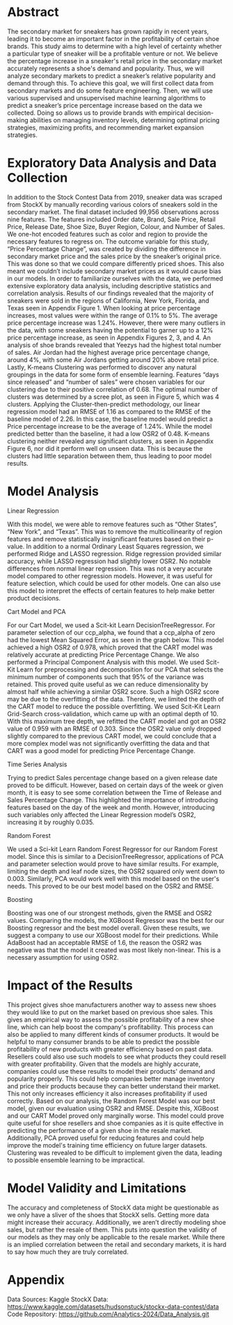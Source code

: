 
# Abstract
The secondary market for sneakers has grown rapidly in recent years, leading it to become an important factor in the profitability of certain shoe brands. This study aims to determine with a high level of certainty whether a particular type of sneaker will be a profitable venture or not. We believe the percentage increase in a sneaker's retail price in the secondary market accurately represents a shoe's demand and popularity. Thus, we will analyze secondary markets to predict a sneaker’s relative popularity and demand through this. 
To achieve this goal, we will first collect data from secondary markets and do some feature engineering. Then, we will use various supervised and unsupervised machine learning algorithms to predict a sneaker’s price percentage increase based on the data we collected. Doing so allows us to provide brands with empirical decision-making abilities on managing inventory levels, determining optimal pricing strategies, maximizing profits, and recommending market expansion strategies. 

# Exploratory Data Analysis and Data Collection
In addition to the Stock Contest Data from 2019, sneaker data was scraped from StockX by manually recording various colors of sneakers sold in the secondary market. The final dataset included 99,956 observations across nine features. The features included Order date, Brand, Sale Price, Retail Price, Release Date, Shoe Size, Buyer Region, Colour, and Number of Sales. 
We one-hot encoded features such as color and region to provide the necessary features to regress on. The outcome variable for this study, “Price Percentage Change”, was created by dividing the difference in secondary market price and the sales price by the sneaker’s original price. This was done so that we could compare differently priced shoes. This also meant we couldn’t include secondary market prices as it would cause bias in our models.
In order to familiarize ourselves with the data, we performed extensive exploratory data analysis, including descriptive statistics and correlation analysis. Results of our findings revealed that the majority of sneakers were sold in the regions of California, New York, Florida, and Texas seen in Appendix Figure 1. When looking at price percentage increases, most values were within the range of 0.1% to 5%. The average price percentage increase was 1.24%. However, there were many outliers in the data, with some sneakers having the potential to garner up to a 12% price percentage increase, as seen in Appendix Figures 2, 3, and 4. 
An analysis of shoe brands revealed that Yeezys had the highest total number of sales. Air Jordan had the highest average price percentage change, around 4%, with some Air Jordans getting around 20% above retail price.
Lastly, K-means Clustering was performed to discover any natural groupings in the data for some form of ensemble learning. Features “days since released” and “number of sales” were chosen variables for our clustering due to their positive correlation of 0.68. The optimal number of clusters was determined by a scree plot, as seen in Figure 5, which was 4 clusters. Applying the Cluster-then-predict methodology, our linear regression model had an RMSE of 1.16 as compared to the RMSE of the baseline model of 2.26. In this case, the baseline model would predict a Price percentage increase to be the average of 1.24%. While the model predicted better than the baseline, it had a low OSR2 of 0.48. K-means clustering neither revealed any significant clusters, as seen in Appendix Figure 6, nor did it perform well on unseen data. This is because the clusters had little separation between them, thus leading to poor model results.

# Model Analysis

Linear Regression

With this model, we were able to remove features such as “Other States”, “New York”, and “Texas”. This was to remove the multicollinearity of region features and remove statistically insignificant features based on their p-value.
In addition to a normal Ordinary Least Squares regression, we performed Ridge and LASSO regression. Ridge regression provided similar accuracy, while LASSO regression had slightly lower OSR2. No notable differences from normal linear regression.
This was not a very accurate model compared to other regression models. However, it was useful for feature selection, which could be used for other models. One can also use this model to interpret the effects of certain features to help make better product decisions.

Cart Model and PCA

For our Cart Model, we used a Scit-kit Learn DecisionTreeRegressor. For parameter selection of our ccp_alpha, we found that a ccp_alpha of zero had the lowest Mean Squared Error, as seen in the graph below. This model achieved a high OSR2 of 0.978, which proved that the CART model was relatively accurate at predicting Price Percentage Change. 
We also performed a Principal Component Analysis with this model. We used Scit-Kit Learn for preprocessing and decomposition for our PCA that selects the minimum number of components such that 95% of the variance was retained. This proved quite useful as we can reduce dimensionality by almost half while achieving a similar OSR2 score.
Such a high OSR2 score may be due to the overfitting of the data. Therefore, we limited the depth of the CART model to reduce the possible overfitting. We used Scit-Kit Learn Grid-Search cross-validation, which came up with an optimal depth of 10. With this maximum tree depth, we refitted the CART model and got an OSR2 value of 0.959 with an RMSE of 0.303. Since the OSR2 value only dropped slightly compared to the previous CART model, we could conclude that a more complex model was not significantly overfitting the data and that CART was a good model for predicting Price Percentage Change. 

Time Series Analysis 

Trying to predict Sales percentage change based on a given release date proved to be difficult. However, based on certain days of the week or given month, it is easy to see some correlation between the Time of Release and Sales Percentage Change. This highlighted the importance of introducing features based on the day of the week and month. However, introducing such variables only affected the Linear Regression model’s OSR2, increasing it by roughly 0.035.

Random Forest

We used a Sci-kit Learn Random Forest Regressor for our Random Forest model. Since this is similar to a DecisionTreeRegressor, applications of PCA and parameter selection would prove to have similar results. For example, limiting the depth and leaf node sizes, the OSR2 squared only went down to 0.003. Similarly, PCA would work well with this model based on the user's needs. This proved to be our best model based on the OSR2 and RMSE.

Boosting 

Boosting was one of our strongest methods, given the RMSE and OSR2 values. Comparing the models, the XGBoost Regressor was the best for our Boosting regressor and the best model overall. Given these results, we suggest a company to use our XGBoost model for their predictions. While AdaBoost had an acceptable RMSE of 1.6, the reason the OSR2 was negative was that the model it created was most likely non-linear. This is a necessary assumption for using OSR2.

# Impact of the Results
This project gives shoe manufacturers another way to assess new shoes they would like to put on the market based on previous shoe sales. This gives an empirical way to assess the possible profitability of a new shoe line, which can help boost the company's profitability.
This process can also be applied to many different kinds of consumer products. It would be helpful to many consumer brands to be able to predict the possible profitability of new products with greater efficiency based on past data. Resellers could also use such models to see what products they could resell with greater profitability.
Given that the models are highly accurate, companies could use these results to model their products' demand and popularity properly. This could help companies better manage inventory and price their products because they can better understand their market. This not only increases efficiency it also increases profitability if used correctly.
Based on our analysis, the Random Forest Model was our best model, given our evaluation using OSR2 and RMSE. Despite this, XGBoost and our CART Model proved only marginally worse. This model could prove quite useful for shoe resellers and shoe companies as it is quite effective in predicting the performance of a given shoe in the resale market. Additionally, PCA proved useful for reducing features and could help improve the model's training time efficiency on future larger datasets. Clustering was revealed to be difficult to implement given the data, leading to possible ensemble learning to be impractical.

# Model Validity and Limitations
The accuracy and completeness of StockX data might be questionable as we only have a sliver of the shoes that StockX sells. Getting more data might increase their accuracy. Additionally, we aren’t directly modeling shoe sales, but rather the resale of them. This puts into question the validity of our models as they may only be applicable to the resale market. While there is an implied correlation between the retail and secondary markets, it is hard to say how much they are truly correlated.

# Appendix

Data Sources:
Kaggle StockX Data: https://www.kaggle.com/datasets/hudsonstuck/stockx-data-contest/data Code Repository: https://github.com/Analytics-2024/Data_Analysis.git






